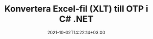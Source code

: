---
############################# Static ############################
layout: "autogen-gist"
date: 2021-10-02T14:22:14+03:00
draft: false
path: "sv/total/net/conversion/xlt-to-otp/"
other_out_formats: "PDF DOC DOCX DOCM DOT DOTX DOTM TXT RTF HTML HTM MHTML MHT XLS XLSX XLSM XLSB XLT XLTX XLTM XLAM CSV TSV DIF SXC FODS PPT PPTX PPS PPSX PPSM POT POTX PPTM POTM ODT OTT OTP ODP ODS EMZ WMZ SVG SVGZ XPS TEX DCM WMF EMF BMP PNG GIF JPEG TIFF ICO WEBP JP2 TGA PSB PSD EPUB MD XML JSON DICOM FODP JPG"
ad_headline: "Konvertera XLT till OTP | .NET"
ad_description: "Mest exakta XLT till OTP dokumentkonverteringslösning för dina .NET-applikationer."

############################# Head ############################
head_title: "Konvertera Excel XLT till OTP i C# ASP.NET | .NET-dokumentkonvertering"
head_description: ".NET Excel kalkylblad dokumentformat konvertering API. Konvertera XLT till OTP och 100+ andra bilder och dokumentfilformat i .NET (C#, VB.NET, ASP.NET & .NET Core) applikationer."

############################# Header ############################
title: "Konvertera Excel-fil (XLT) till OTP i C# .NET"
description: "Använd inbyggt Excel-dokumentkonverterings-API för att konvertera XLT till OTP i C# VB.NET & ASP.NET-applikationer. Arbeta med flexibla dokumentkonverteringsfunktioner för att anpassa det resulterande dokumentets utseende. Konvertera alla populära Excel-kalkylbladsformat till och från Word-dokument, PowerPoint-presentationer, PDF, Photoshop, e-bok, webb- och bildfilformat. Konvertera hela dokumentet eller välj specifika sidor i källdokumentfilen baserat på de selektiva sidnumren eller sidintervallen och konvertera enkelt till ett dokumentformat som stöds."

############################# SubMenu ############################
submenu:
    enable: false

############################# Content ############################
content:
    enable: true
    block:
    - title_left: "Hur man konverterar XLT till OTP i C# .NET"
      content_left: |
          Följ dessa enkla steg för konvertering av XLT till OTP i .NET. Visa det konverterade OTP-dokumentet som det är eller rendera och visa det som HTML utan att använda någon extern programvara.

          -   Skapa **Converter**-objekt för att konvertera XLT-dokument
          -   Ställ in konverteringsalternativen för OTP-format
          -   Anrop **Convert** för klassinstansen **Converter** för konvertering till OTP
          -   Ställ in alternativ för HTML-visning
          -   Skapa **Viewer**-objekt för att se konverterad OTP som HTML
          
      title_right: "Nedladdningar och installationsinstruktioner"
      content_right: |
          Du behöver namnrymder `GroupDocs.Conversion` och `GroupDocs.Viewer` för att konvertera Word-filformat till ett brett utbud av bilder och dokumenttyper som PDF, Microsoft Office (Word, Excel, PowerPoint, Project, Outlook), OpenDocument, HTML och CAD-diagram. Utforska andra [.NET API:er för Office-dokument](https://products.conholdate.com/total/net/) som erbjuds av Conholdate.Total.
          
          Hämta respektive monteringsfiler från [Nedladdningar](https://downloads.conholdate.com/total/net) eller hämta hela paketet från [NuGet](https://www.nuget.org/packages/Conholdate.Total/) för att lägga till `Conholdate.Total for .NET` direkt i din arbetsyta.
          
      gisthash: "4f311c07ae9ee691b8afb7960aa6c806"
      gistfile: "excel-to-pdf-conversion.cs"

    - title_left: "Konvertera Excel till PDF/Word/HTML/PPTX i C#"
      content_left: |
          Konvertera dina Excel-kalkylblad till andra populära dokumentformat som PDF, HTML, PowerPoint-presentationer och ordbehandlingsfilformat med C# .NET-kod. Ladda källarbetsboken för Excel och spara den som ett konverterat dokument i något annat dokumentformat.

          -   Skapa ett **Converter**-objekt och skicka Excel-källfilen till det
          -   Instantiera rätt **ConvertOptions**-klass, t.ex. (**PdfConvertOptions** för konvertering till PDF, **WordProcessingConvertOptions** för konvertering till Word-format, **MarkupConvertOptions** för konvertering till HTML, **PresentationConvertOptions** för konvertering till PowerPoint-format)
          -   Anropa **Convert** för klassinstansen **Converter** för konvertering till PDF/HTML/PPTX- eller Word-dokumentformat
          
      title_right: "Konvertera lösenordsskyddade arkiv"
      content_right: |
          I vissa fall är den konverterade dokumentstorleken större och det tar tid att konvertera. Som standard sparas det cachade konverterade dokumentet på den lokala enheten, men [Conholdate.Total for .NET](https://products.conholdate.com/total/net/) erbjuder anpassad cacheimplementeringsfunktion som använder iCache-gränssnittet för att effektivt hantera cachekonvertering resulterar på ditt eget sätt. Det påskyndar den övergripande repetitiva konverteringsprocessen.
          
          [.NET Excel-konverteringsbiblioteket](https://products.groupdocs.com/conversion/net/) stöder även konvertering till och från lösenordsskyddade arkiv och komprimering av konverteringsresultaten till ZIP, RAR, 7Z, TAR, GZ och BZ2 arkivformat.
          
      gisthash: "4f311c07ae9ee691b8afb7960aa6c806"
      gistfile: "excel-to-pdf-word-html-powerpoint-conversion.cs"

    - title_left: "Lägg till text eller bildvattenstämpel till OTP i C#"
      content_left: |
          Konvertera dokument (XLT till OTP) exakt som originalfilen och använd text- eller bildvattenstämplar på de konverterade dokumentsidorna med C# .NET.

          -   Skapa **Converter**-objekt för att konvertera XLT-dokument
          -   Skapa en ny instans av klassen **WatermarkOptions**
          -   Ange egenskaper för vattenstämpel (färg, bredd, text, bild etc)
          -   Instantiera rätt **ConvertOptions**-klass
          -   Ställ in egenskapen **Watermark** för **ConvertOptions**-instansen
          -   Anrop **Convert** för klassinstansen **Converter** för konvertering till OTP
        
      title_right: "Utdrag av källdokumentinformation"
      content_right: |
          Funktionen för att extrahera dokumentinformation gör det inte bara möjligt att få den grundläggande informationen om källdokumentfilen utan den stöder också extrahering av värdefull filformatsspecifik information såsom projektstart- och slutdatum för en Microsoft Project-fil, eventuella utskriftsrestriktioner för ett PDF-dokument, lista över mappar som ingår i en Outlook-datafil etc.

          Konvertera populära dokumentfilformat på olika operativsystem som Windows, Linux eller macOS medan du använder plattformar som Windows Azure, Mono och Xamarin.
          
      gisthash: "a15affe15284876ce010a315a09da1f0"
      gistfile: "convert-word-to-pdf-and-add-text-watermark-to-converted-pdf.cs"

    - title_left: "Konvertera JSON-fil till Excel i C# .NET"
      content_left: |
          Att konvertera en JSON-fil till Excel i .NET är nu enklare med Conholdate.Total för .NET API:er. Använd JSON-filen som en datakälla och konvertera den exakt till ett Excel-kalkylarksfilformat genom att lägga till några rader C #kod utan att använda någon extern programvara.

          -   Skapa **Converter**-objekt för att konvertera JSON-fil
          -   Instantiera klassen **SpreadsheetConvertOptions**
          -   Anrop **Konverteringsmetoden** för klassinstansen **Converter** för konvertering till XLSX
          
      title_right: "Ladda och konvertera fjärrplacerade dokument"
      content_right: |
          Genom att använda Conholdate.Total för .NET – utvecklare kan ladda och konvertera dokument från olika avlägsna platser och molndokumentlagringsresurser som Amazon S3, Microsoft Azure Blob, FTP, lokal disk, stream eller en enkel URL. Du behöver bara specificera metoden för att erhålla fjärrbelägen dokumentström och sedan skicka den vidare till klassen Converter som en konstruktor.
          
          Conholdate.Total för .NET API:er är inbyggda i Windows Forms, ASP.NET, WPF, WCF eller någon typ av applikation baserad på .NET Framework 2.0 eller senare.
          
      gisthash: "7864dd1c0c16ca647722d18664d5c84a"
      gistfile: "json-to-excel-spreadsheet-conversion.cs"

############################# About Formats ############################
about_formats:
    enable: false
############################# More Formats ############################
more_formats:
    enable: true
    auto: false
    other_out_formats: PDF DOC DOCX DOCM DOT DOTX DOTM TXT RTF HTML HTM MHTML MHT XLS XLSX XLSM XLSB XLT XLTX XLTM XLAM CSV TSV DIF SXC FODS PPT PPTX PPS PPSX PPSM POT POTX PPTM POTM ODT OTT OTP ODP ODS EMZ WMZ SVG SVGZ XPS TEX DCM WMF EMF BMP PNG GIF JPEG TIFF ICO WEBP JP2 TGA PSB PSD EPUB MD XML JSON DICOM FODP JPG
############################# Back to top ###############################
back_to_top:
  enable: true
---